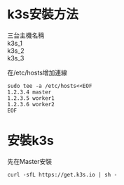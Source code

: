 # k3s安裝方法  
三台主機名稱  
k3s_1  
k3s_2  
k3s_3  

在/etc/hosts增加連線  
```
sudo tee -a /etc/hosts<<EOF
1.2.3.4 master
1.2.3.5 worker1
1.2.3.6 worker2
EOF
```
  
# 安裝k3s
先在Master安裝
```
curl -sfL https://get.k3s.io | sh -
```

